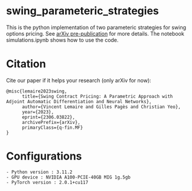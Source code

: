 # swing_parameteric_strategies


This is the python implementation of two parameteric strategies for swing options pricing. See [arXiv pre-publication](https://arxiv.org/pdf/2306.03822.pdf) for more details. The notebook simulations.ipynb shows how to use the code.

# Citation


Cite our paper if it helps your research (only arXiv for now):

```
@misc{lemaire2023swing,
      title={Swing Contract Pricing: A Parametric Approach with Adjoint Automatic Differentiation and Neural Networks}, 
      author={Vincent Lemaire and Gilles Pagès and Christian Yeo},
      year={2023},
      eprint={2306.03822},
      archivePrefix={arXiv},
      primaryClass={q-fin.MF}
}
```

# Configurations

```
- Python version : 3.11.2
- GPU device : NVIDIA A100-PCIE-40GB MIG 1g.5gb
- PyTorch version : 2.0.1+cu117

```
